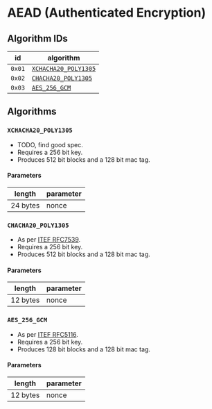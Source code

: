 # AEAD (Authenticated Encryption)

## Algorithm IDs

| id     | algorithm                                   |
| ------ | ------------------------------------------- |
| `0x01` | [`XCHACHA20_POLY1305`](#xchacha20_poly1305) |
| `0x02` | [`CHACHA20_POLY1305`](#chacha20_poly1305)   |
| `0x03` | [`AES_256_GCM`](#aes_256_gcm)               |

## Algorithms

### `XCHACHA20_POLY1305`

- TODO, find good spec.
- Requires a 256 bit key.
- Produces 512 bit blocks and a 128 bit mac tag.

#### Parameters

| length   | parameter |
| -------- | --------- |
| 24 bytes | nonce     |

### `CHACHA20_POLY1305`

- As per [ITEF RFC7539](https://tools.ietf.org/html/rfc7539).
- Requires a 256 bit key.
- Produces 512 bit blocks and a 128 bit mac tag.

#### Parameters

| length   | parameter |
| -------- | --------- |
| 12 bytes | nonce     |

### `AES_256_GCM`

- As per [ITEF RFC5116](https://tools.ietf.org/html/rfc5116).
- Requires a 256 bit key.
- Produces 128 bit blocks and a 128 bit mac tag.

#### Parameters

| length   | parameter |
| -------- | --------- |
| 12 bytes | nonce     |